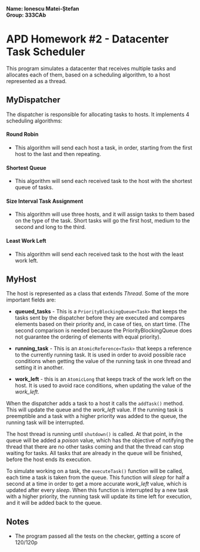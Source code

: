 **Name: Ionescu Matei-Ștefan**  
**Group: 333CAb**

# APD Homework #2 - Datacenter Task Scheduler

This program simulates a datacenter that receives multiple tasks and allocates each of them, based on a scheduling
algorithm, to a host represented as a thread.

## MyDispatcher
The dispatcher is responsible for allocating tasks to hosts. It implements 4 scheduling algorithms:

#### Round Robin
- This algorithm will send each host a task, in order, starting from the first host to the last and then repeating. 

#### Shortest Queue
- This algorithm will send each received task to the host with the shortest queue of tasks. 

#### Size Interval Task Assignment  
- This algorithm will use three hosts, and it will assign tasks to them based on the type of the task. Short tasks will
go the first host, medium to the second and long to the third.

#### Least Work Left
- This algorithm will send each received task to the host with the least work left.

## MyHost
The host is represented as a class that extends *Thread*. Some of the more important fields are:
- **queued_tasks** - This is a `PriorityBlockingQueue<Task>` that keeps the tasks sent by the dispatcher before they are
executed and compares elements based on their priority and, in case of ties, on start time. (The second comparison is 
needed because the PriorityBlockingQueue does not guarantee the ordering of elements with equal priority).

- **running_task** - This is an `AtomicReference<Task>` that keeps a reference to the currently running task. It is used
in order to avoid possible race conditions when getting the value of the running task in one thread and setting it in
another.

- **work_left** - this is an `AtomicLong` that keeps track of the work left on the host. It is used to avoid race
conditions, when updating the value of the *work_left*.

When the dispatcher adds a task to a host it calls the `addTask()` method. This will update the queue and the
*work_left* value. If the running task is preemptible and a task with a higher priority was added to the queue, the
running task will be interrupted.

The host thread is running until `shutdown()` is called. At that point, in the queue will be added a *poison* value,
which has the objective of notifying the thread that there are no other tasks coming and that the thread can stop
waiting for tasks. All tasks that are already in the queue will be finished, before the host ends its execution.

To simulate working on a task, the `executeTask()` function will be called, each time a task is taken from the queue.
This function will *sleep* for half a second at a time in order to get a more accurate *work_left* value, which is
updated after every *sleep*. When this function is interrupted by a new task with a higher priority, the running task
will update its time left for execution, and it will be added back to the queue.


## Notes
- The program passed all the tests on the checker, getting a score of 120/120p